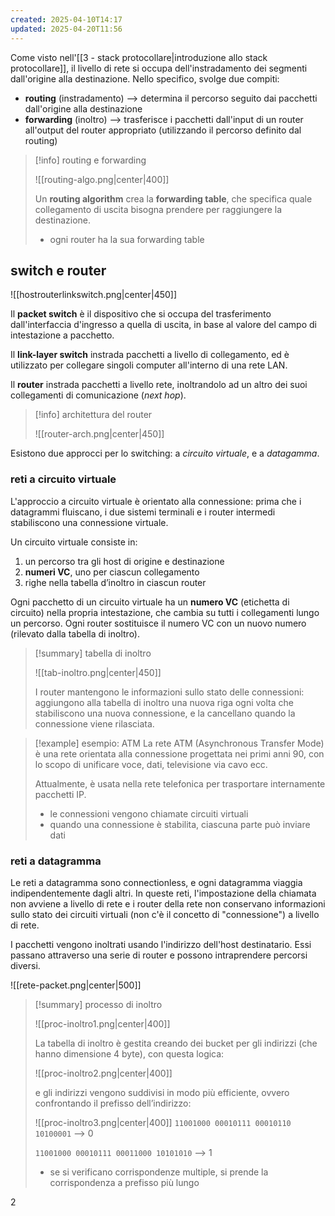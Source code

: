 ```yaml
---
created: 2025-04-10T14:17
updated: 2025-04-20T11:56
---
```

Come visto nell'[[3 - stack protocollare|introduzione allo stack protocollare]], il livello di rete si occupa dell'instradamento dei segmenti dall'origine alla destinazione.
Nello specifico, svolge due compiti:
- **routing** (instradamento) ⟶ determina il percorso seguito dai pacchetti dall'origine alla destinazione
- **forwarding** (inoltro) ⟶ trasferisce i pacchetti dall'input di un router all'output del router appropriato (utilizzando il percorso definito dal routing)

>[!info] routing e forwarding
>
>![[routing-algo.png|center|400]]
>
>Un **routing algorithm** crea la **forwarding table**, che specifica quale collegamento di uscita bisogna prendere per raggiungere la destinazione.
> - ogni router ha la sua forwarding table

## switch e router
![[hostrouterlinkswitch.png|center|450]]

Il **packet switch** è il dispositivo che si occupa del trasferimento dall'interfaccia d'ingresso a quella di uscita, in base al valore del campo di intestazione a pacchetto. 

Il **link-layer switch** instrada pacchetti a livello di collegamento, ed è utilizzato per collegare singoli computer all'interno di una rete LAN. 

Il **router** instrada pacchetti a livello rete, inoltrandolo ad un altro dei suoi collegamenti di comunicazione (*next hop*).

>[!info] architettura del router
>
>![[router-arch.png|center|450]]

Esistono due approcci per lo switching: a *circuito virtuale*, e a *datagamma*.
### reti a circuito virtuale
L'approccio a circuito virtuale è orientato alla connessione: prima che i datagrammi fluiscano, i due sistemi terminali e i router intermedi stabiliscono una connessione virtuale.

Un circuito virtuale consiste in:
1. un percorso tra gli host di origine e destinazione
2. **numeri VC**, uno per ciascun collegamento
3. righe nella tabella d’inoltro in ciascun router

Ogni pacchetto di un circuito virtuale ha un **numero VC** (etichetta di circuito) nella propria intestazione, che cambia su tutti i collegamenti lungo un percorso. Ogni router sostituisce il numero VC con un nuovo numero (rilevato dalla tabella di inoltro).

>[!summary] tabella di inoltro
>
>![[tab-inoltro.png|center|450]]
>
>I router mantengono le informazioni sullo stato delle connessioni: aggiungono alla tabella di inoltro una nuova riga ogni volta che stabiliscono una nuova connessione, e la cancellano quando la connessione viene rilasciata.

>[!example] esempio: ATM
>La rete ATM (Asynchronous Transfer Mode) è una rete orientata alla connessione progettata nei primi anni 90, con lo scopo di unificare voce, dati, televisione via cavo ecc.
>
>Attualmente, è usata nella rete telefonica per trasportare internamente pacchetti IP.
>- le connessioni vengono chiamate circuiti virtuali
>- quando una connessione è stabilita, ciascuna parte può inviare dati

### reti a datagramma
Le reti a datagramma sono connectionless, e ogni datagramma viaggia indipendentemente dagli altri. In queste reti, l'impostazione della chiamata non avviene a livello di rete e i router della rete non conservano informazioni sullo stato dei circuiti virtuali (non c'è il concetto di "connessione") a livello di rete.

I pacchetti vengono inoltrati usando l'indirizzo dell'host destinatario. Essi passano attraverso una serie di router e possono intraprendere percorsi diversi.

![[rete-packet.png|center|500]]

>[!summary] processo di inoltro
>
>![[proc-inoltro1.png|center|400]]
>
>La tabella di inoltro è gestita creando dei bucket per gli indirizzi (che hanno dimensione 4 byte), con questa logica:
>
>![[proc-inoltro2.png|center|400]]
>
>e gli indirizzi vengono suddivisi in modo più efficiente, ovvero confrontando il prefisso dell’indirizzo:
>
>![[proc-inoltro3.png|center|400]]
> `11001000 00010111 00010110 10100001` ⟶ $0$
>  
>  `11001000 00010111 00011000 10101010` ⟶ $1$
>
>- se si verificano corrispondenze multiple, si prende la corrispondenza a prefisso più lungo

2